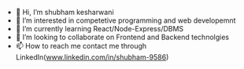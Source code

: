 - 👋 Hi, I’m shubham kesharwani
- 👀 I’m interested in competetive programming and web developemnt
- 🌱 I’m currently learning React/Node-Express/DBMS
- 💞️ I’m looking to collaborate on Frontend and Backend technolgies
- 📫 How to reach me contact me through LinkedIn(www.linkedin.com/in/shubham-9586)

<!---
shubham-9586/shubham-9586 is a ✨ special ✨ repository because its `README.md` (this file) appears on your GitHub profile.
You can click the Preview link to take a look at your changes.
--->
